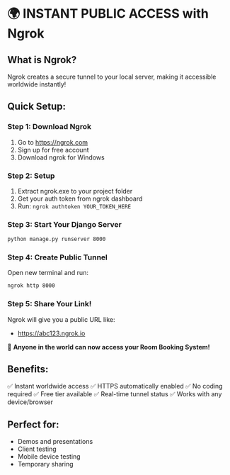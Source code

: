 # 🌍 INSTANT PUBLIC ACCESS with Ngrok

## What is Ngrok?
Ngrok creates a secure tunnel to your local server, making it accessible worldwide instantly!

## Quick Setup:

### Step 1: Download Ngrok
1. Go to https://ngrok.com
2. Sign up for free account
3. Download ngrok for Windows

### Step 2: Setup
1. Extract ngrok.exe to your project folder
2. Get your auth token from ngrok dashboard
3. Run: `ngrok authtoken YOUR_TOKEN_HERE`

### Step 3: Start Your Django Server
```bash
python manage.py runserver 8000
```

### Step 4: Create Public Tunnel
Open new terminal and run:
```bash
ngrok http 8000
```

### Step 5: Share Your Link!
Ngrok will give you a public URL like:
- https://abc123.ngrok.io

🎉 **Anyone in the world can now access your Room Booking System!**

## Benefits:
✅ Instant worldwide access
✅ HTTPS automatically enabled
✅ No coding required
✅ Free tier available
✅ Real-time tunnel status
✅ Works with any device/browser

## Perfect for:
- Demos and presentations
- Client testing
- Mobile device testing
- Temporary sharing
